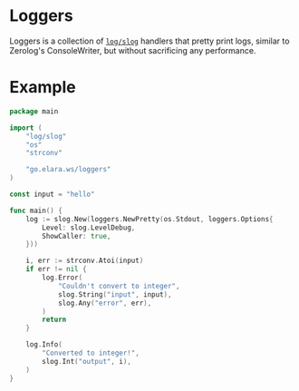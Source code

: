 # Loggers

Loggers is a collection of [`log/slog`](https://pkg.go.dev/log/slog) handlers that pretty print logs, similar to Zerolog's ConsoleWriter, but without sacrificing any performance.

# Example

```go
package main

import (
	"log/slog"
	"os"
	"strconv"

	"go.elara.ws/loggers"
)

const input = "hello"

func main() {
	log := slog.New(loggers.NewPretty(os.Stdout, loggers.Options{
		Level: slog.LevelDebug,
		ShowCaller: true,
	}))

	i, err := strconv.Atoi(input)
	if err != nil {
		log.Error(
			"Couldn't convert to integer",
			slog.String("input", input),
			slog.Any("error", err),
		)
		return
	}

	log.Info(
		"Converted to integer!",
		slog.Int("output", i),
	)
}
```